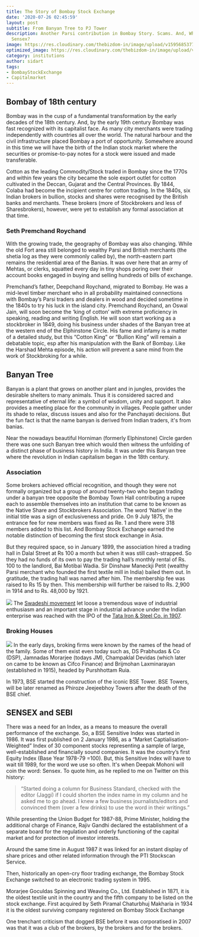 ```yaml
---
title: The Story of Bombay Stock Exchange
date: '2020-07-26 02:45:59'
layout: post
subtitle: From Banyan Tree to PJ Tower
description: Another Parsi contribution in Bombay Story. Scams. And, Who coined the
  Sensex?
image: https://res.cloudinary.com/thebizdom-in/image/upload/v1595685377/BSE_rxkiow.png
optimized_image: https://res.cloudinary.com/thebizdom-in/image/upload/v1595685377/BSE_rxkiow.png
category: institutions
author: sidart
tags:
- BombayStockExchange
- Capitalmarket
---
```


## Bombay of 18th century
Bombay was in the cusp of a fundamental transformation by the early decades of the 18th century. And, by the early 19th century Bombay was fast recognized with its capitalist face. As many city merchants were trading independently with countries all over the world. The natural harbour and the civil infrastructure placed Bombay a port of opportunity.
Somewhere around in this time we will have the birth of the Indian stock market where the
securities  or promise-to-pay notes for a stock were issued and made transferable.

Cotton as the leading Commodity/Stock traded in Bombay since the 1770s and within few years the city became the sole export outlet for cotton cultivated in the Deccan, Gujarat and the Central Provinces. By 1844, Colaba had become the incipient centre for cotton trading. In the 1840s, six Indian brokers in bullion, stocks and shares were recognised by the British banks and merchants. These brokers (more of Stockbrokers and less of Sharesbrokers), however, were yet to establish any formal association at that time.

### Seth Premchand Roychand
With the growing trade, the geography of Bombay was also changing. While the old Fort area still belonged to wealthy Parsi and British merchants (the shetia log as they were commonly called by), the north-eastern part remains the residential area of the Banias. It was over here that an army of Mehtas, or clerks, squatted every day in tiny shops poring over their account books engaged in buying and selling hundreds of bills of exchange.

Premchand’s father, Deepchand Roychand, migrated to Bombay. He was a mid-level timber merchant who in all probability maintained connections with Bombay’s Parsi traders and dealers in wood and decided sometime in the 1840s to try his luck in the island city. Premchand Roychand, an Oswal Jain, will soon become the ‘king of cotton’ with extreme proficiency in speaking, reading and writing English.
He will soon start working as a stockbroker in 1849, doing his business under shades of the Banyan tree at the western end of the Elphinstone Circle.
His fame and infamy is a matter of a detailed study, but this “Cotton King” or “Bullion King” will remain a debatable topic, esp after his manipulation with the Bank of Bombay. Like the Harshad Mehta episode, his action will prevent a sane mind from the work of Stockbroking for a while. 

## Banyan Tree
Banyan is a plant that grows on another plant and in jungles, provides the desirable shelters to many animals. Thus it is considered sacred and representative of eternal life: a symbol of wisdom, unity and support. It also provides a meeting place for the community in villages. People gather under its shade to relax, discuss issues and also for the Panchayati decisions.
But the fun fact is that the name banyan is derived from Indian traders, it's from banias.

Near the nowadays beautiful Horniman (formerly Elphinstone) Circle garden there was one such Banyan tree which would then witness the unfolding of a distinct phase of business history in India. It was under this Banyan tree where the revolution in Indian capitalism began in the 18th century.

### Association 
Some brokers achieved official recognition, and though they were not formally organized but a group of around twenty-two who began trading under a banyan tree opposite the Bombay Town Hall contributing a rupee each to assemble themselves into an institution that came to be known as the Native Share and Stockbrokers Association. The word ‘Native’ in the initial title was a sign of exclusiveness and pride.
On 9 July 1875, the entrance fee for new members was fixed as Re. 1 and there were 318 members added to this list. And Bombay Stock Exchange earned the notable distinction of becoming the first stock exchange in Asia.

But they required space, so in January 1899, the association hired a trading hall in Dalal Street at Rs 100 a month but when it was still cash-strapped. So they had no funds of its own to pay the trading hall’s monthly rental of Rs. 100 to the landlord, Bai Motibai Wadia. Sir Dinshaw Maneckji Petit (wealthy Parsi merchant who founded the first textile mill in India) bailed them out. In gratitude, the trading hall was named after him. The membership fee was raised to Rs 15 by then. This membership will further be raised to Rs. 2,900 in 1914 and to Rs. 48,000 by 1921. 

![](https://pbs.twimg.com/media/EV0FE8PVAAEh-3C?format=jpg&name=large)
The [Swadeshi movement](https://www.thebizdom.in/swadeshi-movement/) let loose a tremendous wave of industrial enthusiasm and an important stage in industrial advance under the Indian enterprise was reached with the IPO of the [Tata Iron & Steel Co. in 1907](https://twitter.com/sidart_misra/status/1251164634607833088).

### Broking Houses
![](https://res.cloudinary.com/thebizdom-in/image/upload/v1595712760/Screenshot_2020-07-26_at_3.02.16_AM_xibg79.png)
In the early days, broking firms were known by the names of the head of the family. Some of them exist even today such as, DS Prabhudas & Co (DSP), Jamnadas Morarjee (todays JM), Champaklal Devidas (which later on came to be known as Cifco Finance) and Brijmohan Laxminarayan (established in 1915), headed by Purshhottam Ruia.


In 1973, BSE started the construction of the iconic BSE Tower. BSE Towers, will be later renamed as Phiroze Jeejeebhoy Towers after the death of the BSE chief.

## SENSEX and SEBI
There was a need for an Index, as a means to measure the overall performance of the exchange. So, a BSE Sensitive Index was started  in 1986. It was first published on 2 January 1986, as a “Market Captialisation-Weighted” Index of 30 component stocks representing a sample of large, well-established and financially sound companies. 
It was the country’s first Equity Index (Base Year 1978-79 =100). 
But, this Sensitive Index will have to wait till 1989, for the word we use so often. It's when Deepak Mohoni will coin the word: Sensex. To quote him, as he replied to me on Twitter on this history:
> “Started doing a column for Business Standard, checked with the editor (Jaggi) if I could shorten the index name in my column and he asked me to go ahead. I knew a few business journalists/editors and convinced them (over a few drinks) to use the word in their writings.”

While presenting the Union Budget for 1987-88, Prime Minister, holding the additional charge of Finance, Rajiv Gandhi declared the establishment of a separate board for the regulation and orderly functioning of the capital market and for protection of investor interests.

Around the same time in August 1987 it was linked for an instant display of share prices and other related information through the PTI Stockscan Service.

Then, historically an open-cry floor trading exchange, the Bombay Stock Exchange switched to an electronic trading system in 1995.

Morarjee Goculdas Spinning and Weaving Co., Ltd. Established in 1871, it is the oldest textile unit in the country and the fifth company to be listed on the stock exchange. First acquired by Seth Piramal Chaturbhuj Makharia in 1934 it is the oldest surviving company registered on Bombay Stock Exchange

One trenchant criticism that dogged BSE before it was corporatised in 2007 was that it was a club of the brokers, by the brokers and for the brokers.
